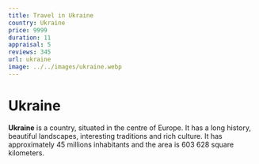 ```yaml
---
title: Travel in Ukraine
country: Ukraine
price: 9999
duration: 11
appraisal: 5
reviews: 345
url: ukraine
image: ../../images/ukraine.webp
---
```


# Ukraine

**Ukraine** is a country, situated in the centre of Europe. It has a long history, beautiful landscapes, interesting traditions and rich culture. It has approximately 45 millions inhabitants and the area is 603 628 square kilometers.
